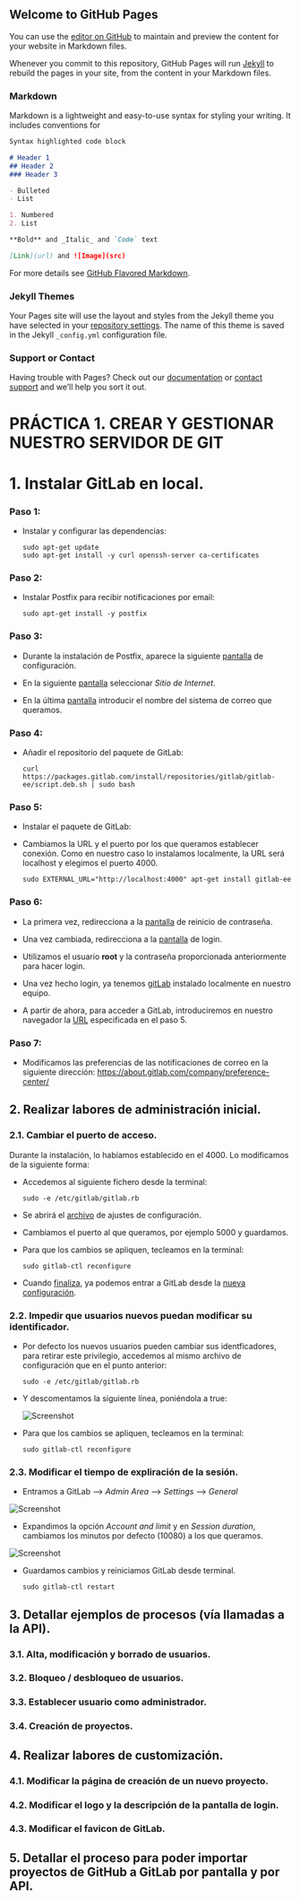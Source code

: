 ## Welcome to GitHub Pages

You can use the [editor on GitHub](https://github.com/sanesga/practica1DeployGitHubPages.github.io/edit/master/README.md) to maintain and preview the content for your website in Markdown files.

Whenever you commit to this repository, GitHub Pages will run [Jekyll](https://jekyllrb.com/) to rebuild the pages in your site, from the content in your Markdown files.

### Markdown

Markdown is a lightweight and easy-to-use syntax for styling your writing. It includes conventions for

```markdown
Syntax highlighted code block

# Header 1
## Header 2
### Header 3

- Bulleted
- List

1. Numbered
2. List

**Bold** and _Italic_ and `Code` text

[Link](url) and ![Image](src)
```

For more details see [GitHub Flavored Markdown](https://guides.github.com/features/mastering-markdown/).

### Jekyll Themes

Your Pages site will use the layout and styles from the Jekyll theme you have selected in your [repository settings](https://github.com/sanesga/practica1DeployGitHubPages.github.io/settings). The name of this theme is saved in the Jekyll `_config.yml` configuration file.

### Support or Contact

Having trouble with Pages? Check out our [documentation](https://help.github.com/categories/github-pages-basics/) or [contact support](https://github.com/contact) and we’ll help you sort it out.

# PRÁCTICA 1. CREAR Y GESTIONAR NUESTRO SERVIDOR DE GIT

# 1. Instalar GitLab en local.

### Paso 1:

- Instalar y configurar las dependencias:

  ```
  sudo apt-get update
  sudo apt-get install -y curl openssh-server ca-certificates
  ```

### Paso 2:

- Instalar Postfix para recibir notificaciones por email:

  ```
  sudo apt-get install -y postfix
  ```

### Paso 3:

- Durante la instalación de Postfix, aparece la siguiente [pantalla](img/captura1.png) de configuración.

- En la siguiente [pantalla](img/captura2.png) seleccionar _Sitio de Internet_.

- En la última [pantalla](img/captura3.png) introducir el nombre del sistema de correo que queramos.

### Paso 4:

- Añadir el repositorio del paquete de GitLab:

  ```
  curl https://packages.gitlab.com/install/repositories/gitlab/gitlab-ee/script.deb.sh | sudo bash
  ```

### Paso 5:

- Instalar el paquete de GitLab:

- Cambiamos la URL y el puerto por los que queramos establecer conexión. Como en nuestro caso lo instalamos localmente, la URL será localhost y elegimos el puerto 4000.

  ```
  sudo EXTERNAL_URL="http://localhost:4000" apt-get install gitlab-ee
  ```

### Paso 6:

- La primera vez, redirecciona a la [pantalla](img/captura4.png) de reinicio de contraseña.

- Una vez cambiada, redirecciona a la [pantalla](/img/captura5.png) de login. 

- Utilizamos el usuario **root** y la contraseña proporcionada anteriormente para hacer login.

- Una vez hecho login, ya tenemos [gitLab](img/captura6.png) instalado localmente en nuestro equipo.

- A partir de ahora, para acceder a GitLab, introduciremos en nuestro navegador la [URL](img/captura7.png) especificada en el paso 5.

### Paso 7:

- Modificamos las preferencias de las notificaciones de correo en la siguiente dirección: https://about.gitlab.com/company/preference-center/

## 2. Realizar labores de administración inicial.

### 2.1. Cambiar el puerto de acceso.

Durante la instalación, lo habíamos establecido en el 4000. Lo modificamos de la siguiente forma:

- Accedemos al siguiente fichero desde la terminal:

  ```
  sudo -e /etc/gitlab/gitlab.rb
  ```

- Se abrirá el [archivo](img/captura8.png) de ajustes de configuración.

- Cambiamos el puerto al que queramos, por ejemplo 5000 y guardamos.

- Para que los cambios se apliquen, tecleamos en la terminal:

  ```
  sudo gitlab-ctl reconfigure
  ```

- Cuando [finaliza](img/captura9.png), ya podemos entrar a GitLab desde la [nueva configuración](img/captura10.png).


### 2.2. Impedir que usuarios nuevos puedan modificar su identificador.

- Por defecto los nuevos usuarios pueden cambiar sus identficadores, para retirar este privilegio, accedemos al mismo archivo de configuración que en el punto anterior:

  ```
  sudo -e /etc/gitlab/gitlab.rb
  ```

- Y descomentamos la siguiente línea, poniéndola a true:

  ![Screenshot](img/captura11.png)

- Para que los cambios se apliquen, tecleamos en la terminal:

  ```
  sudo gitlab-ctl reconfigure
  ```

### 2.3. Modificar el tiempo de expliración de la sesión.

- Entramos a GitLab --> _Admin Area_ --> _Settings_ --> _General_

 ![Screenshot](img/captura12.png)

 - Expandimos la opción _Account and limit_ y en _Session duration_, cambiamos los minutos por defecto (10080) a los que queramos.

 ![Screenshot](img/captura13.png)

- Guardamos cambios y reiniciamos GitLab desde terminal.

  ```
  sudo gitlab-ctl restart
  ```

## 3. Detallar ejemplos de procesos (vía llamadas a la API).

### 3.1. Alta, modificación y borrado de usuarios.
### 3.2. Bloqueo / desbloqueo de usuarios.
### 3.3. Establecer usuario como administrador.
### 3.4. Creación de proyectos.


## 4. Realizar labores de customización.

### 4.1. Modificar la página de creación de un nuevo proyecto.
### 4.2. Modificar el logo y la descripción de la pantalla de login.
### 4.3. Modificar el favicon de GitLab.

## 5. Detallar el proceso para poder importar proyectos de GitHub a GitLab por pantalla y por API.



















